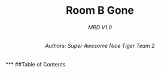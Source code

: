 <h1 align="center"> Room B Gone</h1>
<h6 align="center">MRD V1.0</h6>
<h6 align="center">Authors: Super Awesome Nice Tiger Team 2</h6>
***
##Table of Contents